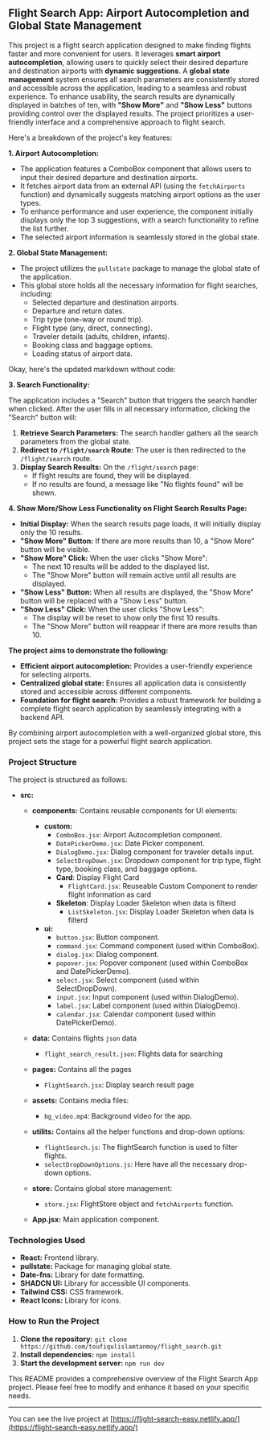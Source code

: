 ## Flight Search App: Airport Autocompletion and Global State Management

This project is a flight search application designed to make finding flights faster and more convenient for users. It leverages **smart airport autocompletion**, allowing users to quickly select their desired departure and destination airports with **dynamic suggestions**.  A **global state management** system ensures all search parameters are consistently stored and accessible across the application, leading to a seamless and robust experience. To enhance usability, the search results are dynamically displayed in batches of ten, with **"Show More"** and **"Show Less"** buttons providing control over the displayed results. The project prioritizes a user-friendly interface and a comprehensive approach to flight search. 


Here's a breakdown of the project's key features:

**1. Airport Autocompletion:**

   - The application features a ComboBox component that allows users to input their desired departure and destination airports. 
   - It fetches airport data from an external API (using the `fetchAirports` function) and dynamically suggests matching airport options as the user types. 
   - To enhance performance and user experience, the component initially displays only the top 3 suggestions, with a search functionality to refine the list further. 
   - The selected airport information is seamlessly stored in the global state.

**2. Global State Management:**

   - The project utilizes the `pullstate` package to manage the global state of the application. 
   - This global store holds all the necessary information for flight searches, including:
      - Selected departure and destination airports.
      - Departure and return dates.
      - Trip type (one-way or round trip).
      - Flight type (any, direct, connecting).
      - Traveler details (adults, children, infants).
      - Booking class and baggage options.
      - Loading status of airport data.

Okay, here's the updated markdown without code:

**3. Search Functionality:**

The application includes a "Search" button that triggers the search handler when clicked.  After the user fills in all necessary information, clicking the "Search" button will:

1. **Retrieve Search Parameters:** The search handler gathers all the search parameters from the global state. 
2. **Redirect to `/flight/search` Route:** The user is then redirected to the `/flight/search` route.
3. **Display Search Results:** On the `/flight/search` page:
    - If flight results are found, they will be displayed.
    - If no results are found, a message like "No flights found" will be shown.

**4. Show More/Show Less Functionality on Flight Search Results Page:**

- **Initial Display:** When the search results page loads, it will initially display only the 10 results.
- **"Show More" Button:** If there are more results than 10, a "Show More" button will be visible. 
- **"Show More" Click:** When the user clicks "Show More":
   - The next 10 results will be added to the displayed list.
   - The "Show More" button will remain active until all results are displayed. 
- **"Show Less" Button:** When all results are displayed, the "Show More" button will be replaced with a "Show Less" button.
- **"Show Less" Click:** When the user clicks "Show Less":
   - The display will be reset to show only the first 10 results.
   - The "Show More" button will reappear if there are more results than 10.

**The project aims to demonstrate the following:**

   - **Efficient airport autocompletion:**  Provides a user-friendly experience for selecting airports.
   - **Centralized global state:**  Ensures all application data is consistently stored and accessible across different components.
   - **Foundation for flight search:**  Provides a robust framework for building a complete flight search application by seamlessly integrating with a backend API. 

By combining airport autocompletion with a well-organized global store, this project sets the stage for a powerful flight search application.

### Project Structure

The project is structured as follows:

- **src:**
    - **components:** Contains reusable components for UI elements:
        - **custom:**
            - `ComboBox.jsx`: Airport Autocompletion component.
            - `DatePickerDemo.jsx`: Date Picker component.
            - `DialogDemo.jsx`: Dialog component for traveler details input.
            - `SelectDropDown.jsx`: Dropdown component for trip type, flight type, booking class, and baggage options.
            - **Card**: Display Flight Card
               - `FlightCard.jsx`: Reuseable Custom Component to render flight information as card
            - **Skeleton**: Display Loader Skeleton when data is filterd
               - `ListSkeleton.jsx`: Display Loader Skeleton when data is filterd
        - **ui:**
            - `button.jsx`: Button component.
            - `command.jsx`: Command component (used within ComboBox).
            - `dialog.jsx`: Dialog component.
            - `popover.jsx`: Popover component (used within ComboBox and DatePickerDemo).
            - `select.jsx`: Select component (used within SelectDropDown).
            - `input.jsx`: Input component (used within DialogDemo).
            - `label.jsx`: Label component (used within DialogDemo).
            - `calendar.jsx`: Calendar component (used within DatePickerDemo).
         
    - **data:** Contains flights `json` data
        - `flight_search_result.json`: Flights data for searching  
    - **pages:** Contains all the pages
        - `FlightSearch.jsx`: Display search result page 
    - **assets:** Contains media files:
        - `bg_video.mp4`: Background video for the app.
    - **utilits:** Contains all the helper functions and drop-down options:
        - `flightSearch.js`: The flightSearch function is used to filter flights.
        - `selectDropDownOptions.js`: Here have all the necessary drop-down options.
    - **store:** Contains global store management:
        - `store.jsx`: FlightStore object and `fetchAirports` function.
    - **App.jsx:** Main application component.

### Technologies Used

- **React:** Frontend library.
- **pullstate:** Package for managing global state.
- **Date-fns:** Library for date formatting.
- **SHADCN UI:** Library for accessible UI components.
- **Tailwind CSS:** CSS framework.
- **React Icons:** Library for icons.

### How to Run the Project

1. **Clone the repository:** `git clone https://github.com/toufiqulislamtanmoy/flight_search.git`
2. **Install dependencies:** `npm install`
3. **Start the development server:** `npm run dev`

This README provides a comprehensive overview of the Flight Search App project. Please feel free to modify and enhance it based on your specific needs.

---------
You can see the live project at [https://flight-search-easy.netlify.app/](https://flight-search-easy.netlify.app/)
